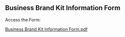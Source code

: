 ## Business Brand Kit Information Form

Access the Form: 

[Business Brand Kit Information Form.pdf](https://github.com/tragkas/brand-kit/files/14923632/Business.Brand.Kit.Information.Form.pdf)
